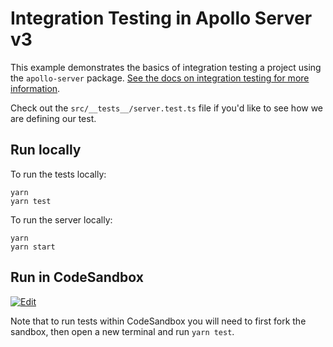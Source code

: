 # Integration Testing in Apollo Server v3

This example demonstrates the basics of integration testing a project using the
`apollo-server` package.
[See the docs on integration testing for more information](https://www.apollographql.com/docs/apollo-server/testing/testing/).

Check out the `src/__tests__/server.test.ts` file if you'd like to see how we
are defining our test.

## Run locally

To run the tests locally:

```shell
yarn
yarn test
```

To run the server locally:

```shell
yarn
yarn start
```

## Run in CodeSandbox

<a href="https://codesandbox.io/s/github/apollographql/docs-examples/tree/main/apollo-server/v3/integration-testing?fontsize=14&hidenavigation=1&initialpath=%2Fgraphql&theme=dark">
  <img alt="Edit" src="https://codesandbox.io/static/img/play-codesandbox.svg">
</a>

Note that to run tests within CodeSandbox you will need to first fork the
sandbox, then open a new terminal and run `yarn test`.
